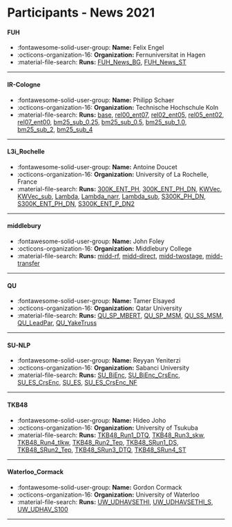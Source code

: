 # Participants - News 2021 

#### FUH
 - :fontawesome-solid-user-group: **Name:** Felix Engel
 - :octicons-organization-16: **Organization:** Fernuniversitat in Hagen 
 - :material-file-search: **Runs:** [FUH_News_BG](./runs.md#fuh_news_bg), [FUH_News_ST](./runs.md#fuh_news_st) 

---
#### IR-Cologne
 - :fontawesome-solid-user-group: **Name:** Philipp Schaer
 - :octicons-organization-16: **Organization:** Technische Hochschule Koln
 - :material-file-search: **Runs:** [base](./runs.md#base), [rel00_ent07](./runs.md#rel00_ent07), [rel02_ent05](./runs.md#rel02_ent05), [rel05_ent02](./runs.md#rel05_ent02), [rel07_ent00](./runs.md#rel07_ent00), [bm25_sub_0.25](./runs.md#bm25_sub_0.25), [bm25_sub_0.5](./runs.md#bm25_sub_0.5), [bm25_sub_1.0](./runs.md#bm25_sub_1.0), [bm25_sub_2](./runs.md#bm25_sub_2), [bm25_sub_4](./runs.md#bm25_sub_4) 

---
#### L3i_Rochelle
 - :fontawesome-solid-user-group: **Name:** Antoine Doucet
 - :octicons-organization-16: **Organization:** University of La Rochelle, France
 - :material-file-search: **Runs:** [300K_ENT_PH](./runs.md#300k_ent_ph), [300K_ENT_PH_DN](./runs.md#300k_ent_ph_dn), [KWVec](./runs.md#kwvec), [KWVec_sub](./runs.md#kwvec_sub), [Lambda](./runs.md#lambda), [Lambda_narr](./runs.md#lambda_narr), [Lambda_sub](./runs.md#lambda_sub), [S300K_PH_DN](./runs.md#s300k_ph_dn), [S300K_ENT_PH_DN](./runs.md#s300k_ent_ph_dn), [S300K_ENT_P_DN2](./runs.md#s300k_ent_p_dn2) 

---
#### middlebury
 - :fontawesome-solid-user-group: **Name:** John Foley
 - :octicons-organization-16: **Organization:** Middlebury College
 - :material-file-search: **Runs:** [midd-rf](./runs.md#midd-rf), [midd-direct](./runs.md#midd-direct), [midd-twostage](./runs.md#midd-twostage), [midd-transfer](./runs.md#midd-transfer) 

---
#### QU
 - :fontawesome-solid-user-group: **Name:** Tamer Elsayed
 - :octicons-organization-16: **Organization:** Qatar University
 - :material-file-search: **Runs:** [QU_SP_MBERT](./runs.md#qu_sp_mbert), [QU_SP_MSM](./runs.md#qu_sp_msm), [QU_SS_MSM](./runs.md#qu_ss_msm), [QU_LeadPar](./runs.md#qu_leadpar), [QU_YakeTruss](./runs.md#qu_yaketruss) 

---
#### SU-NLP
 - :fontawesome-solid-user-group: **Name:** Reyyan Yeniterzi
 - :octicons-organization-16: **Organization:** Sabanci University
 - :material-file-search: **Runs:** [SU_BiEnc](./runs.md#su_bienc), [SU_BiEnc_CrsEnc](./runs.md#su_bienc_crsenc), [SU_ES_CrsEnc](./runs.md#su_es_crsenc), [SU_ES](./runs.md#su_es), [SU_ES_CrsEnc_NF](./runs.md#su_es_crsenc_nf) 

---
#### TKB48
 - :fontawesome-solid-user-group: **Name:** Hideo Joho
 - :octicons-organization-16: **Organization:** University of Tsukuba
 - :material-file-search: **Runs:** [TKB48_Run1_DTQ](./runs.md#tkb48_run1_dtq), [TKB48_Run3_skw](./runs.md#tkb48_run3_skw), [TKB48_Run4_tlkw](./runs.md#tkb48_run4_tlkw), [TKB48_Run2_Tep](./runs.md#tkb48_run2_tep), [TKB48_SRun1_DS](./runs.md#tkb48_srun1_ds), [TKB48_SRun2_Tep](./runs.md#tkb48_srun2_tep), [TKB48_SRun3_DTQ](./runs.md#tkb48_srun3_dtq), [TKB48_SRun4_ST](./runs.md#tkb48_srun4_st) 

---
#### Waterloo_Cormack
 - :fontawesome-solid-user-group: **Name:** Gordon Cormack
 - :octicons-organization-16: **Organization:** University of Waterloo
 - :material-file-search: **Runs:** [UW_UDHAVSETHI](./runs.md#uw_udhavsethi), [UW_UDHAVSETHI_S](./runs.md#uw_udhavsethi_s), [UW_UDHAV_S100](./runs.md#uw_udhav_s100) 

---

